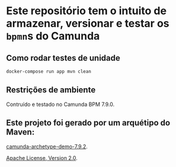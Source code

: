 # Este repositório tem o intuito de armazenar, versionar  e testar os `bpmn`s do Camunda


## Como rodar testes de unidade
```bash
docker-compose run app mvn clean
```

## Restrições de ambiente
Contruído e testado no Camunda BPM 7.9.0.

## Este projeto foi gerado por um arquétipo do Maven:
[camunda-archetype-demo-7.9.2](http://docs.camunda.org/latest/guides/user-guide/#process-applications-maven-project-templates-archetypes).

[Apache License, Version 2.0](http://www.apache.org/licenses/LICENSE-2.0).
